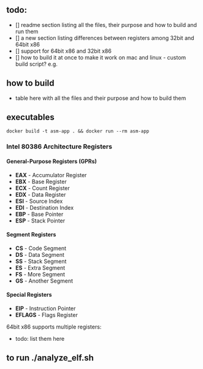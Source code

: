 ## todo:
- [] readme section listing all the files, their purpose and how to build and run them
- [] a new section listing differences between registers among 32bit and 64bit x86
- [] support for 64bit x86 and 32bit x86
- [] how to build it at once to make it work on mac and linux - custom build script? e.g.

## how to build
- table here with all the files and their purpose and how to build them



## executables
```docker build -t asm-app . && docker run --rm asm-app```


### Intel 80386 Architecture Registers

#### General-Purpose Registers (GPRs)
- **EAX** - Accumulator Register
- **EBX** - Base Register
- **ECX** - Count Register
- **EDX** - Data Register
- **ESI** - Source Index
- **EDI** - Destination Index
- **EBP** - Base Pointer
- **ESP** - Stack Pointer

#### Segment Registers
- **CS** - Code Segment
- **DS** - Data Segment
- **SS** - Stack Segment
- **ES** - Extra Segment
- **FS** - More Segment
- **GS** - Another Segment

#### Special Registers
- **EIP** - Instruction Pointer
- **EFLAGS** - Flags Register



64bit x86 supports multiple registers:
- todo: list them here


## to run ./analyze_elf.sh


